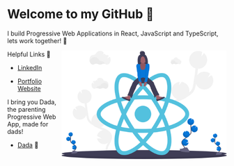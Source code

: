 # Welcome to my GitHub 👋
  
  
I build Progressive Web Applications in React, JavaScript and TypeScript, lets work together! :new_moon_with_face:

<img align="right" height="250" padding="20" margin="20" src="./undraw_react_y7wq.svg"> 
   
 
Helpful Links :link:
- [LinkedIn](https://www.linkedin.com/in/frank-mcnulty-591785151/)

- [Portfolio Website](https://mcnultydev.web.app/)

I bring you Dada, the parenting Progressive Web App, made for dads!

- [Dada](https://dada-da4d5.web.app/) :penguin:






 
